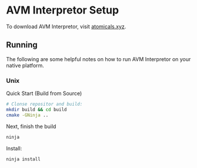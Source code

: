 # AVM Interpretor Setup

To download AVM Interpretor, visit [atomicals.xyz](https://github.com/atomicals/avm.git).
 
## Running

The following are some helpful notes on how to run AVM Interpretor on your
native platform.

### Unix

Quick Start (Build from Source)

```bash
# Clonse repositor and build:
mkdir build && cd build
cmake -GNinja ..
```

Next, finish the build

```bash
ninja
```

Install:

```bash
ninja install
```
 